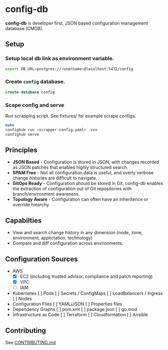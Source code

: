 # config-db

**config-db** is developer first, JSON based configuration management database (CMDB).

## Setup

### Setup local db link as environment variable.
```bash
export DB_URL=postgres://<username>@localhost:5432/config
```

### Create `config` database.
```sql
create database config
```

### Scape config and serve

Run scrapping script. See fixtures/ for example scrape configs.

```bash
make
confighub run <scrapper-config.yaml> -vvv
confighub serve
```



## Principles

* **JSON Based** - Configuration is stored in JSON, with changes recorded as JSON patches that enables highly structured search.
* **SPAM Free** - Not all configuration data is useful, and overly verbose change histories are difficult to navigate.
* **GitOps Ready** - Configuration should be stored in Git, config-db enables the extraction of configuration out of Git repositories with branch/environment awareness.
* **Topology Aware** - Configuration can often have an inheritence or override hiearchy.

## Capabilties

* View and search change history in any dimension (node, zone, environment, applictation, technology)
* Compare and diff configuration across environments.

## Configuration Sources

* AWS
  * [x] EC2 (including trusted advisor, compliance and patch reporting)
  * [x] VPC
  * [ ] IAM
* Kubernetes
  [ ] Pods
  [ ] Secrets / ConfigMaps
  [ ] LoadBalancers / Ingress
  [ ] Nodes
* Configuration Files
  [ ] YAML/JSON
  [ ] Properties files
* Dependency Graphs
  [ ] pom.xml
  [ ] package.json
  [ ] go.mod
* Infrastructure as Code
  [ ] Terraform
  [ ] Cloudformation
  [ ] Ansible

## Contributing

See [CONTRIBUTING.md](./CONTRIBUTING.md)
